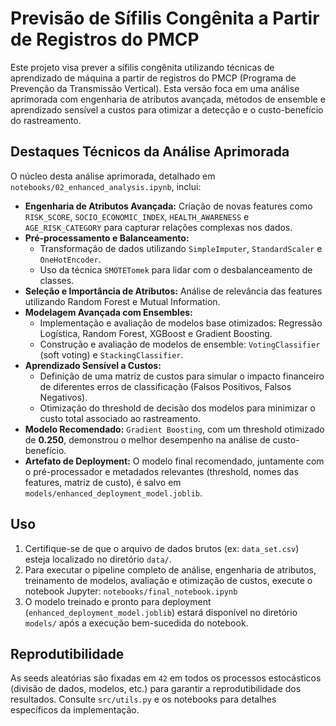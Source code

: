 # Previsão de Sífilis Congênita a Partir de Registros do PMCP

Este projeto visa prever a sífilis congênita utilizando técnicas de aprendizado de máquina a partir de registros do PMCP (Programa de Prevenção da Transmissão Vertical). Esta versão foca em uma análise aprimorada com engenharia de atributos avançada, métodos de ensemble e aprendizado sensível a custos para otimizar a detecção e o custo-benefício do rastreamento.

## Destaques Técnicos da Análise Aprimorada

O núcleo desta análise aprimorada, detalhado em `notebooks/02_enhanced_analysis.ipynb`, inclui:

* **Engenharia de Atributos Avançada:** Criação de novas features como `RISK_SCORE`, `SOCIO_ECONOMIC_INDEX`, `HEALTH_AWARENESS` e `AGE_RISK_CATEGORY` para capturar relações complexas nos dados.
* **Pré-processamento e Balanceamento:**
    * Transformação de dados utilizando `SimpleImputer`, `StandardScaler` e `OneHotEncoder`.
    * Uso da técnica `SMOTETomek` para lidar com o desbalanceamento de classes.
* **Seleção e Importância de Atributos:** Análise de relevância das features utilizando Random Forest e Mutual Information.
* **Modelagem Avançada com Ensembles:**
    * Implementação e avaliação de modelos base otimizados: Regressão Logística, Random Forest, XGBoost e Gradient Boosting.
    * Construção e avaliação de modelos de ensemble: `VotingClassifier` (soft voting) e `StackingClassifier`.
* **Aprendizado Sensível a Custos:**
    * Definição de uma matriz de custos para simular o impacto financeiro de diferentes erros de classificação (Falsos Positivos, Falsos Negativos).
    * Otimização do threshold de decisão dos modelos para minimizar o custo total associado ao rastreamento.
* **Modelo Recomendado:** `Gradient Boosting`, com um threshold otimizado de **0.250**, demonstrou o melhor desempenho na análise de custo-benefício.
* **Artefato de Deployment:** O modelo final recomendado, juntamente com o pré-processador e metadados relevantes (threshold, nomes das features, matriz de custo), é salvo em `models/enhanced_deployment_model.joblib`.

## Uso

1.  Certifique-se de que o arquivo de dados brutos (ex: `data_set.csv`) esteja localizado no diretório `data/`.
2.  Para executar o pipeline completo de análise, engenharia de atributos, treinamento de modelos, avaliação e otimização de custos, execute o notebook Jupyter:
    `notebooks/final_notebook.ipynb`
3.  O modelo treinado e pronto para deployment (`enhanced_deployment_model.joblib`) estará disponível no diretório `models/` após a execução bem-sucedida do notebook.

## Reprodutibilidade

As seeds aleatórias são fixadas em `42` em todos os processos estocásticos (divisão de dados, modelos, etc.) para garantir a reprodutibilidade dos resultados. Consulte `src/utils.py` e os notebooks para detalhes específicos da implementação.
